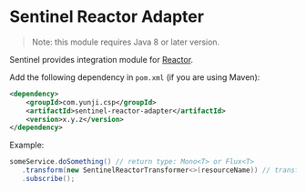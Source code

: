 # Sentinel Reactor Adapter

> Note: this module requires Java 8 or later version.

Sentinel provides integration module for [Reactor](https://projectreactor.io/).

Add the following dependency in `pom.xml` (if you are using Maven):

```xml
<dependency>
    <groupId>com.yunji.csp</groupId>
    <artifactId>sentinel-reactor-adapter</artifactId>
    <version>x.y.z</version>
</dependency>
```

Example:

```java
someService.doSomething() // return type: Mono<T> or Flux<T>
   .transform(new SentinelReactorTransformer<>(resourceName)) // transform here
   .subscribe();
```